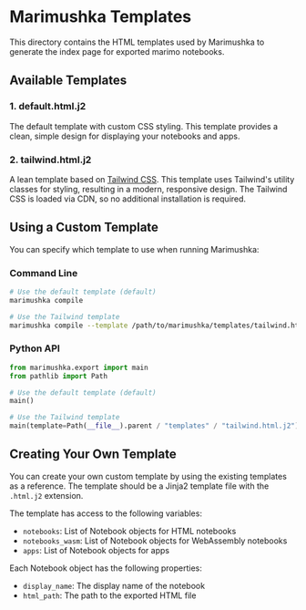 # Marimushka Templates

This directory contains the HTML templates used by Marimushka to generate the index
page for exported marimo notebooks.

## Available Templates

### 1. default.html.j2

The default template with custom CSS styling. This template provides a clean,
simple design for displaying your notebooks and apps.

### 2. tailwind.html.j2

A lean template based on [Tailwind CSS](https://tailwindcss.com/).
This template uses Tailwind's utility
classes for styling, resulting in a modern, responsive design.
The Tailwind CSS is loaded via CDN, so no additional installation is required.

## Using a Custom Template

You can specify which template to use when running Marimushka:

### Command Line

```bash
# Use the default template (default)
marimushka compile

# Use the Tailwind template
marimushka compile --template /path/to/marimushka/templates/tailwind.html.j2
```

### Python API

```python
from marimushka.export import main
from pathlib import Path

# Use the default template (default)
main()

# Use the Tailwind template
main(template=Path(__file__).parent / "templates" / "tailwind.html.j2")
```

## Creating Your Own Template

You can create your own custom template by using the existing templates
as a reference. The template should be a Jinja2 template
file with the `.html.j2` extension.

The template has access to the following variables:

- `notebooks`: List of Notebook objects for HTML notebooks
- `notebooks_wasm`: List of Notebook objects for WebAssembly notebooks
- `apps`: List of Notebook objects for apps

Each Notebook object has the following properties:

- `display_name`: The display name of the notebook
- `html_path`: The path to the exported HTML file
